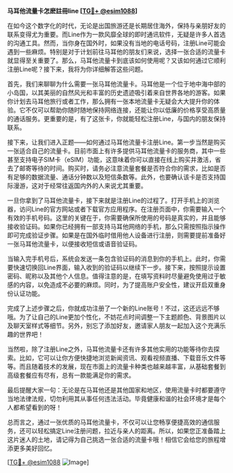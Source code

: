**马耳他流量卡怎麽註冊line [[TG💪+ @esim1088](https://t.me/s/esim1088)]**

在如今这个数字化的时代，无论是出国旅游还是长期居住海外，保持与亲朋好友的联系变得尤为重要。而Line作为一款风靡全球的即时通讯软件，无疑是许多人首选的沟通工具。然而，当你身在国外时，如果没有当地的电话号码，注册Line可能会遇到一些麻烦。特别是对于计划前往马耳他的朋友们来说，选择一张合适的流量卡就显得至关重要了。那么，马耳他流量卡到底该如何使用呢？又该如何通过它顺利注册Line呢？接下来，我将为你详细解答这些问题。

首先，我们来聊聊为什么需要一张马耳他流量卡。马耳他是一个位于地中海中部的小岛国，以其美丽的自然风光和丰富的历史遗迹吸引着来自世界各地的游客。如果你计划去马耳他旅行或者工作，那么拥有一张本地流量卡无疑会大大提升你的体验。它不仅可以帮助你随时随地保持网络连接，还能让你以低廉的价格享受高质量的通话服务。更重要的是，有了这张卡，你就能轻松注册Line，与国内的朋友保持联系。

接下来，让我们进入正题——如何通过马耳他流量卡注册Line。第一步当然是购买一张适合自己的流量卡。目前市面上有许多提供马耳他流量卡的服务商，其中一些甚至支持电子SIM卡（eSIM）功能，这意味着你可以直接在线上购买并激活，省去了邮寄等待的时间。购买时，请务必注意流量套餐是否符合你的需求，比如是否有足够的数据流量、通话分钟数以及短信条数等。此外，也要确认该卡是否支持国际漫游，这对于经常往返国内外的人来说尤其重要。

一旦你拿到了马耳他流量卡，接下来就是注册Line的过程了。打开手机上的浏览器，访问Line的官方网站或者下载官方应用程序。在注册页面中，你需要输入一个有效的手机号码。这里的关键在于，你需要确保所使用的号码是真实的，并且能够接收验证码。如果你已经拥有一部支持马耳他网络的手机，那么只需按照指示操作即可完成验证步骤。如果是在国外临时借用他人设备进行注册，则需要提前准备好一张马耳他流量卡，以便接收短信或语音验证码。

当输入完手机号后，系统会发送一条包含验证码的消息到你的手机上。此时，你需要快速切换回Line界面，输入收到的验证码以继续下一步。接下来，按照提示设置密码、昵称以及其他个人信息。值得注意的是，在填写资料时尽量避免使用过于敏感的内容，以免造成不必要的麻烦。同时，为了提高账户安全性，建议开启双重身份认证功能。

完成了上述步骤之后，你就成功注册了一个新的Line账号！不过，这还远远不够哦。为了让自己的Line更加个性化，不妨花点时间调整一下主题颜色、背景图片以及聊天室样式等细节。另外，别忘了添加好友，邀请家人朋友一起加入这个充满乐趣的世界吧！

当然啦，除了注册Line之外，马耳他流量卡还有许多其他实用的功能等待你去探索。比如，它可以让你方便快捷地浏览新闻资讯、观看视频直播、下载音乐文件等等。而且随着技术的发展，现在市面上的流量卡种类也越来越丰富，从基础套餐到高级套餐应有尽有，总有一款能满足你的需求。

最后提醒大家一句：无论是在马耳他还是其他国家和地区，使用流量卡时都要遵守当地法律法规，切勿利用其从事任何违法活动。毕竟健康和谐的社会环境才是每个人都希望看到的呀！

总而言之，通过一张优质的马耳他流量卡，不仅可以让您畅享便捷高效的通信服务，还可以轻松搞定Line注册问题，拉近与亲人的距离。所以，如果您正准备踏上这片迷人的土地，请记得为自己挑选一张合适的流量卡哦！相信它会给您的旅程增添更多美好回忆。

[[TG💪+ @esim1088](https://t.me/s/esim1088) ![Image](https://i.postimg.cc/4NQfJmqS/Snipaste-2025-05-13-00-14-12.png)]